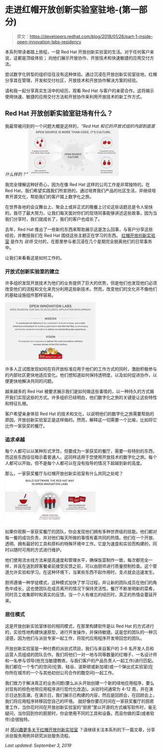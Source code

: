 # 走进红帽开放创新实验室驻地-(第一部分)

> 原文：<https://developers.redhat.com/blog/2018/01/26/part-1-inside-open-innovation-labs-residency>

本系列带读者踏上旅程，一窥 Red Hat 开放创新实验室的生活。对于任何客户来说，这都是顶级体验； 向他们展示开放协作、开放技术和快速敏捷的应用交付方法。

尝试数字化转型的组织往往没有这种体验。通过沉浸在开放创新实验室驻地，红帽分享其在管理，开发和交付社区，开放技术和开放协作解决方案的经验。

请和我一起分享真实生活中的经历，观看 Red Hat 与客户的亲密合作。这将揭示使用快速、敏捷的应用交付方法和开放协作来利用开放技术的新工作方式。

## **Red Hat 开放创新实验室驻场有什么？**

我最常被问到的一个问题大概是这样的，*“Red Hat 和它的开放式组织内部到底是什么样的？”![open innovation labs](img/a634f7b2bd32b6dce51c92e9afa3c1ff.png)* 

我完全理解这种好奇心，因为在像 Red Hat 这样的公司工作是非常独特的。在 Red Hat，我们希望实践我们所宣扬的，通过培育我们产品的社区生活，并继续培育开源文化，帮助我们的客户踏上数字化之旅。

在世界各地的会议舞台上、聚会上或非正式的晚餐上讨论这些话题总是令人愉快的。我尽了最大努力，让我们每天面对你们的现场同事能够讲述这些故事，因为当我们分享时，我们就成长了，我们的客户也成长了。

去年，Red Hat 推出了一些新的东西来帮助展示这是怎么回事，与客户分享这些经验，并教授我们在 Red Hat 围绕这些主题正在学习的东西。 [红帽开放创新实验室](https://www.redhat.com/en/open-innovation-labs) 是作为 *驻场* 交付的，在那里参与者沉浸在几个星期完全脱离他们的日常事务中。

让我们来看看这是如何工作的。

### **开放式创新实验室的建立**

许多组织发现开放技术为他们的业务提供了巨大的优势，但是他们也发现他们必须改变他们的流程和文化来充分利用这些新技术。然而，改变他们的文化并不像他们的基础设施组件那样容易。

![open innovation labs](img/95323a258c958ffad177a80c8b7a0c75.png)

许多人正试图发现如何在将开放标准应用于他们的工作方式的同时，激励积极参与的内部社区更快地适应变化。他们想知道如何保持透明度，以及如何促进协作，以便更快地解决共同的问题。

越来越多的 Red Hat 被要求展示我们是如何做这些事情的，以一种持久的方式揭开我们实现这些的方式。许多组织已经明白，他们数字化之旅的关键是让这些特性和特征扎根。

客户希望亲身体验 Red Hat 的技术和文化，以说明他们的数字化之旅需要帮助的原因。开放创新实验室正是这样做的。然而，解释这一切需要一个比喻，比如将它比作一家获奖的餐厅。

### **追求卓越**

每个人都可以以某种形式烹饪，但要成为一家获奖的餐厅，需要一些特别的东西，而这些东西往往暗示着普通人。这同样适用于您使用开放技术的数字化之旅。每个人都可以开始，但不是每个人都可以在没有指导的情况下超越到新的高度。

那么，一家获奖餐厅与红帽开放创新实验室有什么共同之处呢？
![open innovation labs](img/6bb6e3dcec15a92dbcc6d5e39ef742fb.png)

如果你观察一家获奖餐厅的团队，你会发现他们拥有多种世界级的技能。他们都对每一餐的成功负责，并对他们每天所做的事情有着共同的热情。他们在一个开放、透明、拥有最好的工具和原料的特殊环境中工作。它是为速度和实验而构建的，同时以随时可用的方式进行维护。

他们使用流水线方法来提高速度和管理水平，确保饭菜制作一致，每次都完全一样，并且在送到顾客餐桌前接受反馈之前，可以由厨师进行质量控制检查。这个管道允许实验和学习。在这种环境下，当某些东西不起作用时，支点就会迅速发生。

厨师遵循一种学徒模式，这种模式加快了学习过程，并让新的团队成员在他们的角色中成长，这也使团队在成员离开的情况下保持灵活性。餐厅不断发明新的菜肴，同时员工收集即时和真实的反馈。当一个人有难忘的经历时，真正的热情会蔓延开来。

### **居住模式**

这是开放创新实验室体验的相同模式，在那里构建软件是以 Red Hat 的方式进行的，实验性地构建快速原型，进行开发操作，并保持敏捷。这是您的团队的一种沉浸感，因为他们与派驻专家一起工作，将现代应用程序开发带回您的团队。

开放创新实验室是一种付费的派驻式项目，我们与来自客户的 3-6 名开发人员和运营人员组成的团队合作。我们将他们一对一地与同等数量的红帽子、一名设计师和一名参与领导(他充当敏捷教练，与我们客户的产品负责人一起工作)进行匹配。 我们都在一个专门的空间(伦敦、硅谷、波斯顿或新加坡)或一个弹出式实验室(在你所在城市的一个与其他初创公司合作的酷空间)一起工作。

我们致力于解决真正的业务问题(要么从头开始创建一个新的绿地应用程序，要么对现有的棕色地带应用程序进行现代化改造)。派驻时间通常为 4-12 周，并在演示日达到高潮，在演示日，我们展示已构建的内容，然后是回顾会，在回顾会上，我们将应用程序转移回您自己的环境。    就好像你要花时间在一家获奖餐厅的厨房里工作，当你花时间在开放创新实验室的“厨房”里以开源的方式编写软件时，毫无疑问，当你回到你的厨房时，你会使用不同的工具和设备。而且你做的菜(或者软件)会很独特。

对 [感兴趣更多关于红帽开放创新实验室](https://www.redhat.com/en/open-innovation-labs) ？请继续关注本系列的下一篇文章，分享派驻服务用例并研究派驻服务流程。

*Last updated: September 3, 2019*